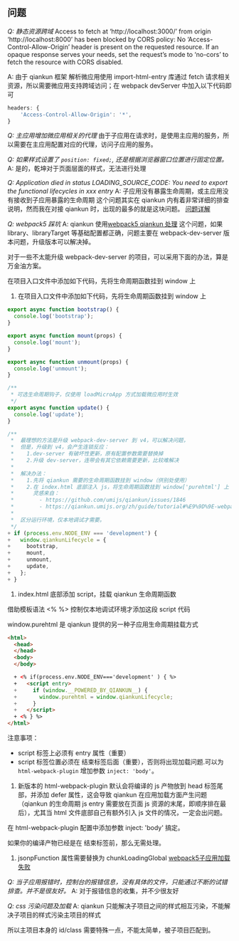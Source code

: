 ## 问题

*Q: 静态资源跨域*
   Access to fetch at ‘http://localhost:3000/’ from origin ‘http://localhost:8000’ has been blocked by CORS policy: No ‘Access-Control-Allow-Origin’ header is present on the requested resource. If an opaque response serves your needs, set the request’s mode to ‘no-cors’ to fetch the resource with CORS disabled.

A: 由于 qiankun 框架 解析微应用使用 import-html-entry 库通过 fetch 请求相关资源，所以需要微应用支持跨域访问；在 webpack devServer 中加入以下代码即可

```js
headers: {
	'Access-Control-Allow-Origin': '*',
}
```

*Q: 主应用增加微应用相关的代理*
   由于子应用在请求时，是使用主应用的服务，所以需要在主应用配置对应的代理，访问子应用的服务。

*Q: 如果样式设置了 `position: fixed;`, 还是根据浏览器窗口位置进行固定位置。*
A: 是的，乾坤对于页面层面的样式，无法进行处理

*Q: Application died in status LOADING_SOURCE_CODE: You need to export the functional lifecycles in xxx entry*
A: 子应用没有暴露生命周期，或主应用没有接收到子应用暴露的生命周期
   这个问题其实在 qiankun 内有着非常详细的排查说明，然而我在对接 qiankun 时，出现的最多的就是这块问题。
   [问题详解](https://qiankun.umijs.org/zh/faq#application-died-in-status-loading_source_code-you-need-to-export-the-functional-lifecycles-in-xxx-entry)

*Q:  webpack5 踩坑*
A: qiankun 使用[webpack5 qiankun 处理](https://github.com/umijs/qiankun/issues/1092)
这个问题，如果 library、libraryTarget 等基础配置都正确，问题主要在 webpack-dev-server 版本问题，升级版本可以解决掉。

对于一些不太能升级 webpack-dev-server 的项目，可以采用下面的办法，算是万金油方案。

在项目入口文件中添加如下代码，先将生命周期函数挂到 window 上

1. 在项目入口文件中添加如下代码，先将生命周期函数挂到 window 上
```js
export async function bootstrap() {
  console.log('bootstrap');
}

export async function mount(props) {
  console.log('mount');
}

export async function unmount(props) {
  console.log('unmount');
}

/**
 * 可选生命周期钩子，仅使用 loadMicroApp 方式加载微应用时生效
 */
export async function update() {
  console.log('update');
}

/**
 *  最理想的方法是升级 webpack-dev-server 到 v4，可以解决问题，
 *  但是，升级到 v4，会产生连锁反应：
 *    1.dev-server 有破坏性更新，原有配置参数需要替换掉
 *    2.升级 dev-server，连带会有其它依赖需要更新，比较难解决
 *
 *  解决办法：
 *    1.先将 qiankun 需要的生命周期函数挂到 window（供别处使用）
 *    2.在 index.html 底部注入 js，将生命周期函数挂到 window['purehtml'] 上
 *      灵感来自：
 *        - https://github.com/umijs/qiankun/issues/1846
 *        - https://qiankun.umijs.org/zh/guide/tutorial#%E9%9D%9E-webpack-%E6%9E%84%E5%BB%BA%E7%9A%84%E5%BE%AE%E5%BA%94%E7%94%A8
 * 
 *  区分运行环境，仅本地调试才需要。
 */
+ if (process.env.NODE_ENV === 'development') {
+   window.qiankunLifecycle = {
+     bootstrap,
+     mount,
+     unmount,
+     update,
+   };
+ }
```
1. index.html 底部添加 script，挂载 qiankun 生命周期函数

借助模板语法 <% %> 控制仅本地调试环境才添加这段 script 代码

window.purehtml 是 qiankun 提供的另一种子应用生命周期挂载方式

```html
<html>
  <head>
  </head>
  <body>
  </body>

  + <% if(process.env.NODE_ENV==='development' ) { %>
  +   <script entry>
  +     if (window.__POWERED_BY_QIANKUN__) {
  +       window.purehtml = window.qiankunLifecycle;
  +     }
  +   </script>
  + <% } %>
</html>
```
注意事项：

- script 标签上必须有 entry 属性（重要）
- script 标签位置必须在 </body> 结束标签后面（重要），否则将出现加载问题.可以为 `html-webpack-plugin` 增加参数 `inject: 'body'`。 

1. 新版本的 html-webpack-plugin 默认会将编译的 js 产物放到 head 标签尾部，并添加 defer 属性，这会导致 qiankun 在应用加载方面产生问题（qiankun 的生命周期 js entry 需要放在页面 js 资源的末尾，即顺序排在最后），尤其当 html 文件底部自己有额外引入 js 文件的情况，一定会出问题。

在 html-webpack-plugin 配置中添加参数 inject: 'body' 搞定。

如果你的编译产物已经是在 </body> 结束标签前，那么无需处理。

1. jsonpFunction 属性需要替换为 chunkLoadingGlobal
[webpack5子应用加载失败](https://github.com/umijs/qiankun/issues/1092)

*Q: 当子应用报错时，控制台的报错信息，没有具体的文件，只能通过不断的试错排查。并不是很友好。*
A: 对于报错信息的收集，并不少很友好

*Q: css 污染问题及加载*
A: qiankun 只能解决子项目之间的样式相互污染，不能解决子项目的样式污染主项目的样式

所以主项目本身的 id/class 需要特殊一点，不能太简单，被子项目匹配到。
